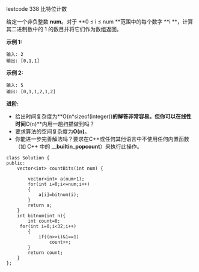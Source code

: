 leetcode 338 比特位计数

给定一个非负整数 **num**。对于 **0 ≤ i ≤ num **范围中的每个数字 **i **，计算其二进制数中的 1 的数目并将它们作为数组返回。

**示例 1:**

```
输入: 2
输出: [0,1,1]
```

**示例 2:**

```
输入: 5
输出: [0,1,1,2,1,2]
```

**进阶:**

- 给出时间复杂度为**O(n\*sizeof(integer))**的解答非常容易。但你可以在线性时间**O(n)**内用一趟扫描做到吗？
- 要求算法的空间复杂度为**O(n)**。
- 你能进一步完善解法吗？要求在C++或任何其他语言中不使用任何内置函数（如 C++ 中的 **__builtin_popcount**）来执行此操作。

```
class Solution {
public:
    vector<int> countBits(int num) {
      
        vector<int> a(num+1);
        for(int i=0;i<=num;i++)
        {
            a[i]=bitnum(i);
        }
        return a;
    }
    int bitnum(int n){
        int count=0;
     for(int i=0;i<32;i++)
        {
            if((n>>i)&1==1)
                count++;
        }
        return count;
    }
};
```

